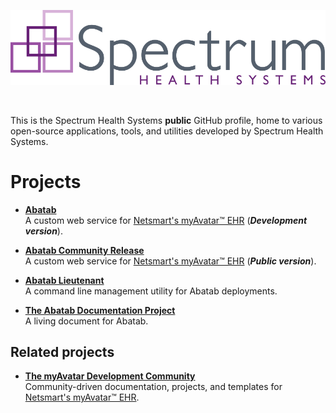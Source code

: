 <!-- u240304 -->

<div align="center">

![SHSLogo](./Resources/Images/Logos/SHS_4C_logo.png)

<br>

</div>

This is the Spectrum Health Systems **public** GitHub profile, home to various open-source applications, tools, and utilities developed by Spectrum Health Systems.

# Projects

* [**Abatab**](https://github.com/spectrum-health-systems/Abatab)  
A custom web service for [Netsmart's myAvatar™ EHR](https://www.ntst.com/offerings/myavatar) (***Development version***).

* [**Abatab Community Release**](https://github.com/spectrum-health-systems/Abatab-Community-Release)  
A custom web service for [Netsmart's myAvatar™ EHR](https://www.ntst.com/offerings/myavatar) (***Public version***).

* [**Abatab Lieutenant**](https://github.com/spectrum-health-systems/AbatabLieutenant)  
A command line management utility for Abatab deployments.

* [**The Abatab Documentation Project**](https://github.com/spectrum-health-systems/Abatab-Documentation-Project)  
A living document for Abatab.

## Related projects

* [**The myAvatar Development Community**](https://github.com/myAvatar-Development-Community)  
Community-driven documentation, projects, and templates for [Netsmart's myAvatar™ EHR](https://www.ntst.com/offerings/myavatar).
